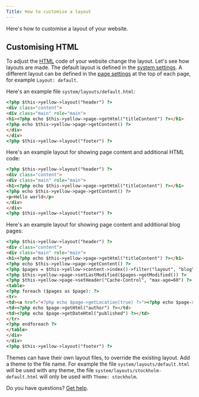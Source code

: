 ```yaml
---
Title: How to customise a layout
---
```

Here's how to customise a layout of your website.

## Customising HTML

To adjust the [HTML](https://www.w3schools.com/html/) code of your website change the layout. Let's see how layouts are made. The default layout is defined in the [system settings](how-to-change-the-system#system-settings). A different layout can be defined in the [page settings](how-to-change-the-system#page-settings) at the top of each page, for example `Layout: default`.

Here's an example file `system/layouts/default.html`:

``` html
<?php $this->yellow->layout("header") ?>
<div class="content">
<div class="main" role="main">
<h1><?php echo $this->yellow->page->getHtml("titleContent") ?></h1>
<?php echo $this->yellow->page->getContent() ?>
</div>
</div>
<?php $this->yellow->layout("footer") ?>
```

Here's an example layout for showing page content and additional HTML code:

``` html
<?php $this->yellow->layout("header") ?>
<div class="content">
<div class="main" role="main">
<h1><?php echo $this->yellow->page->getHtml("titleContent") ?></h1>
<?php echo $this->yellow->page->getContent() ?>
<p>Hello world</p>
</div>
</div>
<?php $this->yellow->layout("footer") ?>
```

Here's an example layout for showing page content and additional blog pages:

``` html
<?php $this->yellow->layout("header") ?>
<div class="content">
<div class="main" role="main">
<h1><?php echo $this->yellow->page->getHtml("titleContent") ?></h1>
<?php echo $this->yellow->page->getContent() ?>
<?php $pages = $this->yellow->content->index()->filter("layout", "blog")->sort("published", false)->limit(5) ?>
<?php $this->yellow->page->setLastModified($pages->getModified()) ?>
<?php $this->yellow->page->setHeader("Cache-Control", "max-age=60") ?>
<table>
<?php foreach ($pages as $page): ?>
<tr>
<td><a href="<?php echo $page->getLocation(true) ?>"><?php echo $page->getHtml("title") ?></a></td>
<td><?php echo $page->getHtml("author") ?></td>
<td><?php echo $page->getDateHtml("published") ?></td>
</tr>
<?php endforeach ?>
</table>
</div>
</div>
<?php $this->yellow->layout("footer") ?>
```

Themes can have their own layout files, to override the existing layout. Add a theme to the file name. For example the file `system/layouts/default.html` will be used with any theme, the file `system/layouts/stockholm-default.html` will only be used with `Theme: stockholm`.

Do you have questions? [Get help](.).
